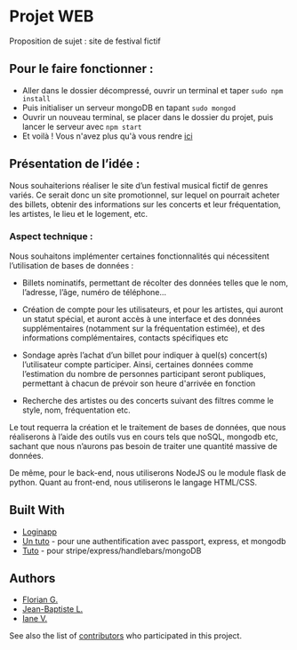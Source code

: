 # Projet WEB

Proposition de sujet : site de festival fictif

## Pour le faire fonctionner :

* Aller dans le dossier décompressé, ouvrir un terminal et taper ``` sudo npm install ```
* Puis initialiser un serveur mongoDB en tapant ``` sudo mongod ```
* Ouvrir un nouveau terminal, se placer dans le dossier du projet, puis lancer le serveur avec ``` npm start ```
* Et voilà ! Vous n'avez plus qu'à vous rendre [ici](http://localhost:5000/users/login)

## Présentation de l’idée :

Nous souhaiterions réaliser le site d’un festival musical fictif de genres variés. Ce serait donc un site promotionnel, sur lequel on pourrait acheter des billets, obtenir des informations sur les concerts et leur fréquentation, les artistes, le lieu et le logement, etc.

### Aspect technique :

Nous souhaitons implémenter certaines fonctionnalités qui nécessitent l’utilisation de bases de données :

* Billets nominatifs, permettant de récolter des données telles que le nom, l’adresse, l’âge, numéro de téléphone…

* Création de compte pour les utilisateurs, et pour les artistes, qui auront un statut spécial, et auront accès à une interface et des données supplémentaires (notamment sur la fréquentation estimée), et des informations complémentaires, contacts spécifiques etc

* Sondage après l’achat d’un billet pour indiquer à quel(s) concert(s) l’utilisateur compte participer. Ainsi, certaines données comme l’estimation du nombre de personnes participant seront publiques, permettant à chacun de prévoir son heure d'arrivée en fonction

* Recherche des artistes ou des concerts suivant des filtres comme le style, nom, fréquentation etc.

Le tout requerra la création et le traitement de bases de données, que nous réaliserons à l’aide des outils vus en cours tels que noSQL, mongodb etc, sachant que nous n’aurons pas besoin de traiter une quantité massive de données.

De même, pour le back-end, nous utiliserons NodeJS ou le module flask de python. Quant au front-end, nous utiliserons le langage HTML/CSS.

## Built With

* [Loginapp](https://github.com/bradtraversy/loginapp)
* [Un tuto](https://github.com/mjhea0/passport-local-express4) - pour une authentification avec passport, express, et mongodb
* [Tuto](https://github.com/mschwarzmueller/nodejs-shopping-cart-tutorial/tree/07-finishing-touches) - pour stripe/express/handlebars/mongoDB

## Authors

* [Florian G.](https://github.com/Flo502)
* [Jean-Baptiste L.](https://github.com/Jeeb183)
* [Iane V.](https://github.com/Jeeb183)

See also the list of [contributors](https://github.com/Projet-WEB/contributors) who participated in this project.

